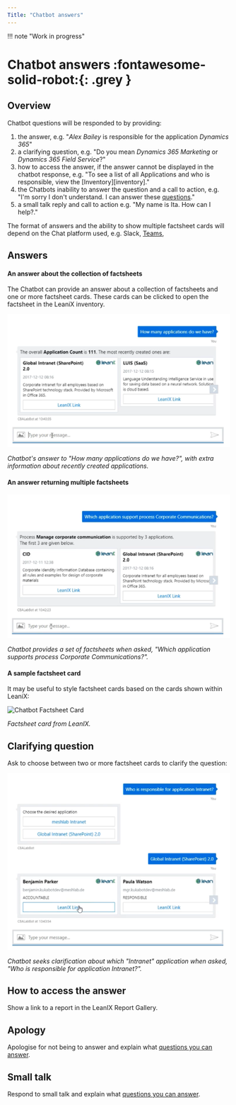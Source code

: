```yaml
---
Title: "Chatbot answers"
---
```


!!! note "Work in progress"

# Chatbot answers :fontawesome-solid-robot:{: .grey }

## Overview

Chatbot questions will be responded to by providing:

1. the answer, e.g. "*Alex Bailey* is responsible for the application *Dynamics 365*"
1. a clarifying question, e.g. "Do you mean *Dynamics 365 Marketing* or *Dynamics 365 Field Service*?" 
1. how to access the answer, if the answer cannot be displayed in the chatbot response, e.g. "To see a list of all Applications and who is responsible, view the [Inventory][inventory]."
1. the Chatbots inability to answer the question and a call to action, e.g. "I'm sorry I don't understand. I can answer these [questions](/chatbot/#user-groups)."
1. a small talk reply and call to action  e.g. "My name is Ita. How can I help?."

The format of answers and the ability to show multiple factsheet cards will depend on the Chat platform used, e.g. Slack, [Teams](https://docs.microsoft.com/en-us/microsoftteams/platform/bots/what-are-bots), 

## Answers

#### An answer about the collection of factsheets

The Chatbot can provide an answer about a collection of factsheets and one or more factsheet cards. These cards can be clicked to open the factsheet in the LeaniX inventory.

![Chatbot Answer](/assets/images/chatbot-answer.png)

*Chatbot's answer to "How many applications do we have?", with extra information about recently created applications.*

#### An answer returning multiple factsheets

![Chatbot Answer](/assets/images/chatbot-multiple-answers.png)

*Chatbot provides a set of factsheets when asked, "Which application supports process Corporate Communications?".*

#### A sample factsheet card 

It may be useful to style factsheet cards based on the cards shown within LeaniX:

![Chatbot Factsheet Card](/assets/images/chatbot-factsheet-card.png)

*Factsheet card from LeanIX.*

## Clarifying question

Ask to choose between two or more factsheet cards to clarify the question:

![Chatbot Answer](/assets/images/chatbot-clarification.png)

*Chatbot seeks clarification about which "Intranet" application when asked, "Who is responsible for application Intranet?".*

## How to access the answer

Show a link to a report in the LeanIX Report Gallery.

## Apology

Apologise for not being to answer and explain what [questions you can answer](/chatbot/#user-groups).  

## Small talk 

Respond to small talk and explain what [questions you can answer](/chatbot/#user-groups).    
